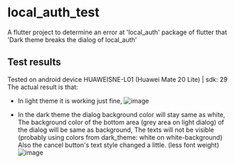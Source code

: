 # local_auth_test

A flutter project to determine an error at 'local_auth' package of flutter that 'Dark theme breaks the dialog of local_auth'

## Test results

Tested on android device HUAWEISNE-L01 (Huawei Mate 20 Lite) | sdk: 29
The actual result is that:

- In light theme it is working just fine,
![image](https://github.com/flutter/flutter/assets/29236412/b23a686c-5dd3-4392-8c31-9824e2af6a96)

- In the dark theme the dialog background color will stay same as white,
The background color of the bottom area (grey area on light dialog) of the dialog will be same as background,
The texts will not be visible (probably using colors from dark_theme: white on white-background)
Also the cancel button's text style changed a little. (less font weight)
![image](https://github.com/flutter/flutter/assets/29236412/ee1c5bcf-c43a-4def-9cb8-bd73b0caaa5d)
